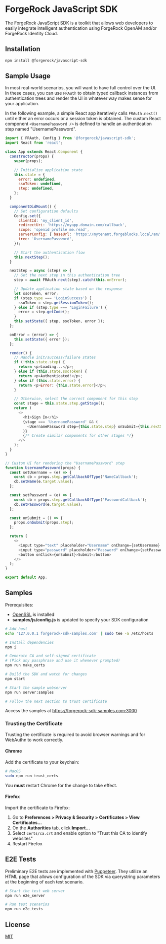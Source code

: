 # ForgeRock JavaScript SDK

The ForgeRock JavaScript SDK is a toolkit that allows web developers to easily integrate intelligent authentication using ForgeRock OpenAM and/or ForgeRock Identity Cloud.

## Installation

```bash
npm install @forgerock/javascript-sdk
```

## Sample Usage

In most real-world scenarios, you will want to have full control over the UI. In these cases, you can use `FRAuth` to obtain typed callback instances from authentication trees and render the UI in whatever way makes sense for your application.

In the following example, a simple React app iteratively calls `FRAuth.next()` until either an error occurs or a session token is obtained. The custom React component `<UsernamePassword />` is defined to handle an authentication step named "UsernamePassword".

```js
import { FRAuth, Config } from '@forgerock/javascript-sdk';
import React from 'react';

class App extends React.Component {
  constructor(props) {
    super(props);

    // Initialize application state
    this.state = {
      error: undefined,
      ssoToken: undefined,
      step: undefined,
    };
  }

  componentDidMount() {
    // Set configuration defaults
    Config.set({
      clientId: 'my_client_id',
      redirectUri: 'https://myapp.domain.com/callback',
      scope: 'openid profile me.read',
      serverConfig: { baseUrl: 'https://mytenant.forgeblocks.local/am/' },
      tree: 'UsernamePassword',
    });

    // Start the authentication flow
    this.nextStep();
  }

  nextStep = async (step) => {
    // Get the next step in this authentication tree
    step = await FRAuth.next(step).catch(this.onError);

    // Update application state based on the response
    let ssoToken, error;
    if (step.type === 'LoginSuccess') {
      ssoToken = step.getSessionToken();
    } else if (step.type === 'LoginFailure') {
      error = step.getCode();
    }
    this.setState({ step, ssoToken, error });
  };

  onError = (error) => {
    this.setState({ error });
  };

  render() {
    // Handle init/success/failure states
    if (!this.state.step) {
      return <p>Loading...</p>;
    } else if (this.state.ssoToken) {
      return <p>Authenticated!</p>;
    } else if (this.state.error) {
      return <p>Error: {this.state.error}</p>;
    }

    // Otherwise, select the correct component for this step
    const stage = this.state.step.getStage();
    return (
      <>
        <h1>Sign In</h1>
        {stage === 'UsernamePassword' && (
          <UsernamePassword step={this.state.step} onSubmit={this.nextStep} />
        )}
        {/* Create similar components for other stages */}
      </>
    );
  }
}

// Custom UI for rendering the "UsernamePassword" step
function UsernamePassword(props) {
  const setUsername = (e) => {
    const cb = props.step.getCallbackOfType('NameCallback');
    cb.setName(e.target.value);
  };

  const setPassword = (e) => {
    const cb = props.step.getCallbackOfType('PasswordCallback');
    cb.setPassword(e.target.value);
  };

  const onSubmit = () => {
    props.onSubmit(props.step);
  };

  return (
    <>
      <input type="text" placeholder="Username" onChange={setUsername} />
      <input type="password" placeholder="Password" onChange={setPassword} />
      <button onClick={onSubmit}>Submit</button>
    </>
  );
}

export default App;
```

## Samples

Prerequisites:

- [OpenSSL](https://www.openssl.org/) is installed
- **samples/js/config.js** is updated to specify your SDK configuration

```bash
# Add host
echo '127.0.0.1 forgerock-sdk-samples.com' | sudo tee -a /etc/hosts

# Install dependencies
npm i

# Generate CA and self-signed certificate
# (Pick any passphrase and use it whenever prompted)
npm run make_certs

# Build the SDK and watch for changes
npm start

# Start the sample webserver
npm run server:samples

# Follow the next section to trust certificate
```

Access the samples at https://forgerock-sdk-samples.com:3000

### Trusting the Certificate

Trusting the certificate is required to avoid browser warnings and for WebAuthn to work correctly.

#### Chrome

Add the certificate to your keychain:

```bash
# MacOS
sudo npm run trust_certs
```

You **must** restart Chrome for the change to take effect.

#### Firefox

Import the certificate to Firefox:

1. Go to **Preferences > Privacy & Security > Certificates > View Certificates...**
1. On the **Authorities** tab, click **Import...**
1. Select `certs/ca.crt` and enable option to "Trust this CA to identify websites"
1. Restart Firefox

## E2E Tests

Preliminary E2E tests are implemented with [Puppeteer](https://github.com/GoogleChrome/puppeteer). They utilize an HTML page that allows configuration of the SDK via querystring parameters at the beginning of each test scenario.

```bash
# Start the test web server
npm run e2e_server

# Run test scenarios
npm run e2e_tests
```

## License

[MIT](http://opensource.org/licenses/MIT)
